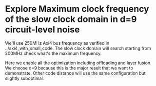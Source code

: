 # Explore Maximum clock frequency of the slow clock domain in d=9 circuit-level noise

We'll use 250MHz Axi4 bus frequency as verified in ../axi4_with_small_code.
The slow clock domain will search starting from 200MHz check what's the maximum frequency.

Here we enable all the optimization including offloading and layer fusion.
We choose d=9 because this is the major result that we want to demonstrate.
Other code distance will use the same configuration but slightly suboptimal.
